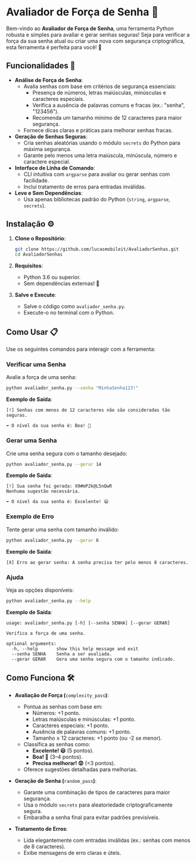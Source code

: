 # Avaliador de Força de Senha 🔐

Bem-vindo ao **Avaliador de Força de Senha**, uma ferramenta Python robusta e simples para avaliar e gerar senhas seguras! Seja para verificar a força da sua senha atual ou criar uma nova com segurança criptográfica, esta ferramenta é perfeita para você! 🚀

## Funcionalidades 🌟

- **Análise de Força de Senha**:
  - Avalia senhas com base em critérios de segurança essenciais:
    - Presença de números, letras maiúsculas, minúsculas e caracteres especiais.
    - Verifica a ausência de palavras comuns e fracas (ex.: "senha", "123456").
    - Recomenda um tamanho mínimo de 12 caracteres para maior segurança.
  - Fornece dicas claras e práticas para melhorar senhas fracas.
- **Geração de Senhas Seguras**:
  - Cria senhas aleatórias usando o módulo `secrets` do Python para máxima segurança.
  - Garante pelo menos uma letra maiúscula, minúscula, número e caractere especial.
- **Interface de Linha de Comando**:
  - CLI intuitiva com `argparse` para avaliar ou gerar senhas com facilidade.
  - Inclui tratamento de erros para entradas inválidas.
- **Leve e Sem Dependências**:
  - Usa apenas bibliotecas padrão do Python (`string`, `argparse`, `secrets`).

## Instalação ⚙️

1. **Clone o Repositório**:

   ```bash
   git clone https://github.com/lucasmobileit/AvaliadorSenhas.git
   cd AvaliadorSenhas
   ```

2. **Requisitos**:

   - Python 3.6 ou superior.
   - Sem dependências externas! 🎉

3. **Salve e Execute**:

   - Salve o código como `avaliador_senha.py`.
   - Execute-o no terminal com o Python.

## Como Usar 📋

Use os seguintes comandos para interagir com a ferramenta:

### Verificar uma Senha

Avalie a força de uma senha:

```bash
python avaliador_senha.py --senha "MinhaSenha123!"
```

**Exemplo de Saída**:

```
[!] Senhas com menos de 12 caracteres não são consideradas tão seguras.

➡ O nível da sua senha é: Boa! 🙂
```

### Gerar uma Senha

Crie uma senha segura com o tamanho desejado:

```bash
python avaliador_senha.py --gerar 14
```

**Exemplo de Saída**:

```
[!] Sua senha foi gerada: X9#mP2k@L5nQwR
Nenhuma sugestão necessária.

➡ O nível da sua senha é: Excelente! 😃
```

### Exemplo de Erro

Tente gerar uma senha com tamanho inválido:

```bash
python avaliador_senha.py --gerar 6
```

**Exemplo de Saída**:

```
[X] Erro ao gerar senha: A senha precisa ter pelo menos 8 caracteres.
```

### Ajuda

Veja as opções disponíveis:

```bash
python avaliador_senha.py --help
```

**Exemplo de Saída**:

```
usage: avaliador_senha.py [-h] [--senha SENHA] [--gerar GERAR]

Verifica a força de uma senha.

optional arguments:
  -h, --help       show this help message and exit
  --senha SENHA    Senha a ser avaliada.
  --gerar GERAR    Gera uma senha segura com o tamanho indicado.
```

## Como Funciona 🛠️

- **Avaliação de Força (**`complexity_pass`**)**:

  - Pontua as senhas com base em:
    - Números: +1 ponto.
    - Letras maiúsculas e minúsculas: +1 ponto.
    - Caracteres especiais: +1 ponto.
    - Ausência de palavras comuns: +1 ponto.
    - Tamanho ≥ 12 caracteres: +1 ponto (ou -2 se menor).
  - Classifica as senhas como:
    - **Excelente! 😃** (5 pontos).
    - **Boa! 🙂** (3–4 pontos).
    - **Precisa melhorar! 😟** (&lt;3 pontos).
  - Oferece sugestões detalhadas para melhorias.

- **Geração de Senha (**`random_pass`**)**:

  - Garante uma combinação de tipos de caracteres para maior segurança.
  - Usa o módulo `secrets` para aleatoriedade criptograficamente segura.
  - Embaralha a senha final para evitar padrões previsíveis.

- **Tratamento de Erros**:

  - Lida elegantemente com entradas inválidas (ex.: senhas com menos de 8 caracteres).
  - Exibe mensagens de erro claras e úteis.
